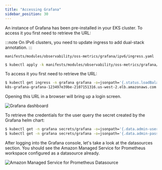```yaml
---
title: "Accessing Grafana"
sidebar_position: 30
---
```

An instance of Grafana has been pre-installed in your EKS cluster. To access it you first need to retrieve the URL:

:::note
On IPv6 clusters, you need to update ingress to add dual-stack annotation.
:::

```file
manifests/modules/observability/oss-metrics/grafana/ipv6/ingress.yaml
```

```bash
$ kubectl apply -k manifests/modules/observability/oss-metrics/grafana/ipv6/
```

To access it you first need to retrieve the URL:

```bash hook=check-grafana
$ kubectl get ingress -n grafana grafana -o=jsonpath='{.status.loadBalancer.ingress[0].hostname}'
k8s-grafana-grafana-123497e39be-2107151316.us-west-2.elb.amazonaws.com
```

Opening this URL in a browser will bring up a login screen. 

![Grafana dashboard](./assets/grafana-login.png)

To retrieve the credentials for the user query the secret created by the Grafana helm chart:

```bash
$ kubectl get -n grafana secrets/grafana -o=jsonpath='{.data.admin-user}' | base64 -d
$ kubectl get -n grafana secrets/grafana -o=jsonpath='{.data.admin-password}' | base64 -d
```

After logging into the Grafana console, let's take a look at the datasources section. You should see the Amazon Managed Service for Prometheus workspace configured as a datasource already.

![Amazon Managed Service for Prometheus Datasource](./assets/datasource.png)
